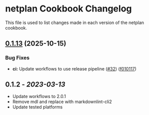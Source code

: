 # netplan Cookbook Changelog

This file is used to list changes made in each version of the netplan cookbook.

## [0.1.13](https://github.com/sous-chefs/netplan/compare/0.1.12...v0.1.13) (2025-10-15)


### Bug Fixes

* **ci:** Update workflows to use release pipeline ([#32](https://github.com/sous-chefs/netplan/issues/32)) ([f010117](https://github.com/sous-chefs/netplan/commit/f010117bbfb88fb6dba70abeeef379d0add8d985))

## 0.1.2 - *2023-03-13*

* Update workflows to 2.0.1
* Remove mdl and replace with markdownlint-cli2
* Update tested platforms
